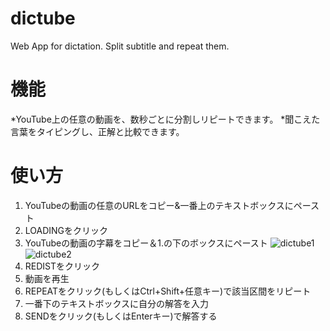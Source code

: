 # dictube
Web App for dictation. Split subtitle and repeat them.

# 機能
*YouTube上の任意の動画を、数秒ごとに分割しリピートできます。
*聞こえた言葉をタイピングし、正解と比較できます。

# 使い方
1. YouTubeの動画の任意のURLをコピー&一番上のテキストボックスにペースト
2. LOADINGをクリック
3. YouTubeの動画の字幕をコピー＆1.の下のボックスにペースト
![dictube1](https://user-images.githubusercontent.com/37566563/75950535-c9411580-5eec-11ea-94c0-fb9b95d124a9.PNG)
![dictube2](https://user-images.githubusercontent.com/37566563/75950529-c80fe880-5eec-11ea-9fbf-94474dc479f9.PNG)
4. REDISTをクリック
5. 動画を再生
6. REPEATをクリック(もしくはCtrl+Shift+任意キー)で該当区間をリピート
7. 一番下のテキストボックスに自分の解答を入力
8. SENDをクリック(もしくはEnterキー)で解答する
